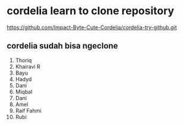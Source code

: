 # cordelia learn to clone repository

https://github.com/Impact-Byte-Cute-Cordelia/cordelia-try-github.git

## cordelia sudah bisa ngeclone

1. Thoriq
2. Khairavi R
3. Bayu
4. Hadyd
5. Dani
6. Miqbal
7. Dani
8. Amel
9. Raif Fahmi
10. Rubi
